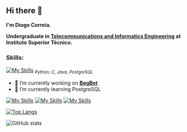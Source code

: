 ## Hi there 👋
**I'm Diogo Correia.**

**Undergraduate in [Telecommunications and Informatics Engineering](https://tecnico.ulisboa.pt/en/education/courses/masters-programmes/telecommunications-and-informatics-engineering/) at Instituto Superior Técnico.**


### Skills:
[![My Skills](https://skillicons.dev/icons?i=py,c,java,postgres)](https://skillicons.dev)
<sub>*Python, C, Java, PostgreSQL*</sub>


- 🔭 I’m currently working on [**BogBot**](https://github.com/DiogoCorreia03/BogBot)
- 🌱 I’m currently learning PostgreSQL 


[![My Skills](https://skillicons.dev/icons?i=github)](https://github.com/DiogoCorreia03)  [![My Skills](https://skillicons.dev/icons?i=linkedin)](https://www.linkedin.com/in/diogocorreia03/)  [![My Skills](https://skillicons.dev/icons?i=discord)](discordapp.com/users/314458509184073728)  

[![Top Langs](https://github-readme-stats.vercel.app/api/top-langs/?username=DiogoCorreia03&layout=compact)](https://github.com/anuraghazra/github-readme-stats)

![GitHub stats](https://github-readme-stats.vercel.app/api?username=DiogoCorreia03&show_icons=true&count_private=true)  


